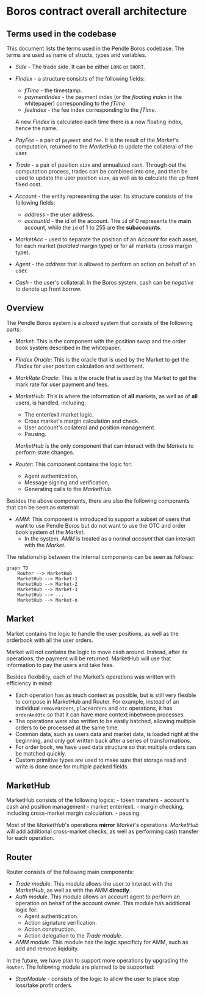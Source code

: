 # Boros contract overall architecture

## Terms used in the codebase

This document lists the terms used in the Pendle Boros codebase. The terms are used as name of structs, types and variables.

- *Side* - The trade side. It can be either `LONG` or `SHORT`.
- *FIndex* - a structure consists of the following fields:
  - *fTime* - the timestamp.
  - *paymentIndex* - the payment index (or the _floating index_ in the whitepaper) corresponding to the *fTime*.
  - *feeIndex* - the fee index corresponding to the *fTime*.
  
  A new *FIndex* is calculated each time there is a new floating index, hence the name.

- *PayFee* - a pair of `payment` and `fee`. It is the result of the *Market*'s computation, returned to the *MarketHub* to update the collateral of the user.
- *Trade* - a pair of position `size` and annualized `cost`. Through out the computation process, trades can be combined into one, and then be used to update the user position `size`, as well as to calculate the up front fixed cost.
- *Account* - the entity representing the user. Its structure consists of the following fields:
  - *address* - the user address.
  - *accountId* - the id of the account. The `id` of 0 represents the **main** account, while the `id` of 1 to 255 are the **subaccounts**.
- *MarketAcc* - used to separate the position of an *Account* for each asset, for each market (_isolated_ margin type) or for all markets (_cross_ margin type).
- *Agent* - the _address_ that is allowed to perform an action on behalf of an user.
- *Cash* - the user's collateral. In the Boros system, cash can be _negative_ to denote up front borrow.

## Overview

The Pendle Boros system is a _closed_ system that consists of the following parts:

- *Market*: This is the component with the position swap and the order book system described in the whitepaper.
- *FIndex Oracle*: This is the oracle that is used by the Market to get the *FIndex* for user position calculation and settlement.
- *MarkRate Oracle*: This is the oracle that is used by the Market to get the mark rate for user payment and fees.
- *MarketHub*: This is where the information of **all** markets, as well as of **all** users, is handled, including:
    - The enter/exit market logic.
    - Cross market's margin calculation and check.
    - User account's collateral and position management.
    - Pausing.
    
    *MarketHub* is the only component that can interact with the *Market*s to perform state changes.
    
- *Router*: This component contains the logic for:
    - Agent authentication,
    - Message signing and verification,
    - Generating calls to the *MarketHub*.

Besides the above components, there are also the following components that can be seen as external:

- *AMM*: This component is introduced to support a subset of users that want to use Pendle Boros but do not want to use the OTC and order book system of the *Market*.
    - In the system, *AMM* is treated as a normal _account_ that can interact with the *Market*.

The relationship between the internal components can be seen as follows:

```mermaid
graph TD
    Router --> MarketHub
    MarketHub --> Market-1
    MarketHub --> Market-2
    MarketHub --> Market-3
    MarketHub --> ...
    MarketHub --> Market-n

```

## Market

Market contains the logic to handle the user positions, as well as the orderbook with all the user orders.

Market will not contains the logic to move cash around. Instead, after its operations, the payment will be returned. MarketHub will use that information to pay the users and take fees.

Besides flexibility, each of the Market’s operations was written with efficiency in mind:

- Each operation has as much context as possible, but is still very flexible to compose in MarketHub and Router. For example, instead of an individual `removeOrders`, `placeOrders` and `otc` operations, it has `orderAndOtc` so that it can have more context inbetween processes.
- The operations were also written to be easily batched, allowing multiple orders to be processed at the same time.
- Common data, such as users data and market data, is loaded right at the beginning, and only got written back after a series of transformations.
- For order book, we have used data structure so that multiple orders can be matched quickly.
- Custom primitive types are used to make sure that storage read and write is done once for multiple packed fields.

## MarketHub

MarketHub consists of the following logics:
    - token transfers
    - account's cash and position management
    - market enter/exit.
    - margin checking, including cross-market margin calculation.
    - pausing.

Most of the *MarketHub*'s operations **mirror** *Market*'s operations. *MarketHub* will add additional cross-market checks, as well as performing cash transfer for each operation.

## Router

Router consists of the following main components:

- *Trade module*. This module allows the user to interact with the *MarketHub*, as well as with the AMM **directly**.
- *Auth module*. This module allows an account agent to perform an operation on behalf of the account owner. This module has additional logic for:
    - Agent authentication.
    - Action signature verification.
    - Action construction.
    - Action delegation to the *Trade module*.
- *AMM module*. This module has the logic specificly for AMM, such as add and remove liqiduity.

In the future, we have plan to support more operations by upgrading the `Router`. The following module are planned to be supported:
- *StopModule* - consists of the logic to allow the user to place stop loss/take profit orders.